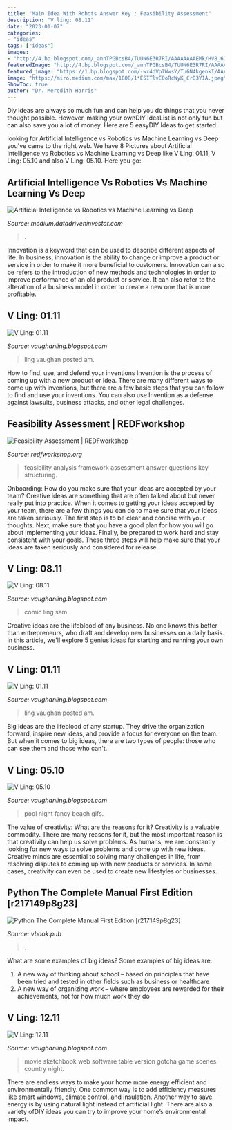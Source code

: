 ```yaml
---
title: "Main Idea With Robots Answer Key : Feasibility Assessment"
description: "V ling: 08.11"
date: "2023-01-07"
categories:
- "ideas"
tags: ["ideas"]
images:
- "http://4.bp.blogspot.com/_annTPGBcsB4/TUUN6E3R7RI/AAAAAAAAEMk/HV8_6Jkf66g/s1600/IMGP7490.JPG"
featuredImage: "http://4.bp.blogspot.com/_annTPGBcsB4/TUUN6E3R7RI/AAAAAAAAEMk/HV8_6Jkf66g/s1600/IMGP7490.JPG"
featured_image: "https://1.bp.blogspot.com/-wx4dVplWwsY/Tu6N4kgenkI/AAAAAAAAEi0/L2DwvqHbCao/s400/gotcha.jpg"
image: "https://miro.medium.com/max/1808/1*E5ITlvE0oRcWyK_CrQ3Y1A.jpeg"
ShowToc: true
author: "Dr. Meredith Harris"
---
```



Diy ideas are always so much fun and can help you do things that you never thought possible. However, making your ownDIY IdeaList is not only fun but can also save you a lot of money. Here are 5 easyDIY Ideas to get started: 

	

		
looking for Artificial Intelligence vs Robotics vs Machine Learning vs Deep you've came to the right web. We have 8 Pictures about Artificial Intelligence vs Robotics vs Machine Learning vs Deep like V Ling: 01.11, V Ling: 05.10 and also V Ling: 05.10. Here you go:
		
    
## Artificial Intelligence Vs Robotics Vs Machine Learning Vs Deep

<img loading=lazy src="https://miro.medium.com/max/1808/1*E5ITlvE0oRcWyK_CrQ3Y1A.jpeg" onerror="this.onerror=null;this.src='https://tse3.mm.bing.net/th?id=OIP.kdc1CTZgVDxWulmCAPps5AHaEK&amp;pid=15.1';" alt="Artificial Intelligence vs Robotics vs Machine Learning vs Deep">

_Source: medium.datadriveninvestor.com_

>. 

	

Innovation is a keyword that can be used to describe different aspects of life. In business, innovation is the ability to change or improve a product or service in order to make it more beneficial to customers. Innovation can also be refers to the introduction of new methods and technologies in order to improve performance of an old product or service. It can also refer to the alteration of a business model in order to create a new one that is more profitable.

    
## V Ling: 01.11

<img loading=lazy src="https://3.bp.blogspot.com/_annTPGBcsB4/TTkSxNiMqZI/AAAAAAAAELo/0HcKzBqTP6Y/s1600/IMGP7320.JPG" onerror="this.onerror=null;this.src='https://tse4.mm.bing.net/th?id=OIP.A5eI3w6bx9dpPBfx7LlQOwHaE7&amp;pid=15.1';" alt="V Ling: 01.11">

_Source: vaughanling.blogspot.com_

>ling vaughan posted am. 

	

How to find, use, and defend your inventions
Invention is the process of coming up with a new product or idea. There are many different ways to come up with inventions, but there are a few basic steps that you can follow to find and use your inventions. You can also use Invention as a defense against lawsuits, business attacks, and other legal challenges.

    
## Feasibility Assessment | REDFworkshop

<img loading=lazy src="https://redfworkshop.org/wp-content/uploads/2018/12/feasibility-framework.png" onerror="this.onerror=null;this.src='https://tse4.mm.bing.net/th?id=OIP.YWdE6QWGs5OfmYGlxPfZ-gHaFf&amp;pid=15.1';" alt="Feasibility Assessment | REDFworkshop">

_Source: redfworkshop.org_

>feasibility analysis framework assessment answer questions key structuring. 

	

Onboarding: How do you make sure that your ideas are accepted by your team?
Creative ideas are something that are often talked about but never really put into practice. When it comes to getting your ideas accepted by your team, there are a few things you can do to make sure that your ideas are taken seriously. The first step is to be clear and concise with your thoughts. Next, make sure that you have a good plan for how you will go about implementing your ideas. Finally, be prepared to work hard and stay consistent with your goals. These three steps will help make sure that your ideas are taken seriously and considered for release.

    
## V Ling: 08.11

<img loading=lazy src="http://3.bp.blogspot.com/-YywNzsWYXrI/TlXWyTxeCqI/AAAAAAAAEW8/rKjEJjboZ08/s1600/comicon+5.JPG" onerror="this.onerror=null;this.src='https://tse2.mm.bing.net/th?id=OIP.7XgKgR4LjI1rrV_galma7wHaJ6&amp;pid=15.1';" alt="V Ling: 08.11">

_Source: vaughanling.blogspot.com_

>comic ling sam. 

	

Creative ideas are the lifeblood of any business. No one knows this better than entrepreneurs, who draft and develop new businesses on a daily basis. In this article, we'll explore 5 genius ideas for starting and running your own business.

    
## V Ling: 01.11

<img loading=lazy src="http://4.bp.blogspot.com/_annTPGBcsB4/TUUN6E3R7RI/AAAAAAAAEMk/HV8_6Jkf66g/s1600/IMGP7490.JPG" onerror="this.onerror=null;this.src='https://tse2.mm.bing.net/th?id=OIP.AXV22Q_zJynpfZcOHx_RFAHaLI&amp;pid=15.1';" alt="V Ling: 01.11">

_Source: vaughanling.blogspot.com_

>ling vaughan posted am. 

	

Big ideas are the lifeblood of any startup. They drive the organization forward, inspire new ideas, and provide a focus for everyone on the team. But when it comes to big ideas, there are two types of people: those who can see them and those who can't. 

    
## V Ling: 05.10

<img loading=lazy src="http://2.bp.blogspot.com/_annTPGBcsB4/TAHB2IkuHhI/AAAAAAAADlQ/fUrI5Ra0tbI/s1600/IMGP2162.jpg" onerror="this.onerror=null;this.src='https://tse1.mm.bing.net/th?id=OIP.IpSn4FxiErSuswe75rfzDgHaLI&amp;pid=15.1';" alt="V Ling: 05.10">

_Source: vaughanling.blogspot.com_

>pool night fancy beach gifs. 

	

The value of creativity: What are the reasons for it?
Creativity is a valuable commodity. There are many reasons for it, but the most important reason is that creativity can help us solve problems. As humans, we are constantly looking for new ways to solve problems and come up with new ideas. Creative minds are essential to solving many challenges in life, from resolving disputes to coming up with new products or services. In some cases, creativity can even be used to create new lifestyles or businesses.

    
## Python The Complete Manual First Edition [r217149p8g23]

<img loading=lazy src="https://vbook.pub/img/crop/300x300/qwy1jl04x3wm.jpg" onerror="this.onerror=null;this.src='https://tse4.mm.bing.net/th?id=OIP.AaOGqqV1glDluGhGpEsxTAAAAA&amp;pid=15.1';" alt="Python The Complete Manual First Edition [r217149p8g23]">

_Source: vbook.pub_

>. 

	

What are some examples of big ideas?
Some examples of big ideas are: 
1. A new way of thinking about school – based on principles that have been tried and tested in other fields such as business or healthcare
2. A new way of organizing work – where employees are rewarded for their achievements, not for how much work they do

    
## V Ling: 12.11

<img loading=lazy src="https://1.bp.blogspot.com/-wx4dVplWwsY/Tu6N4kgenkI/AAAAAAAAEi0/L2DwvqHbCao/s400/gotcha.jpg" onerror="this.onerror=null;this.src='https://tse4.mm.bing.net/th?id=OIP.BNAclWkf4HBJOnUtDP6uqAHaEj&amp;pid=15.1';" alt="V Ling: 12.11">

_Source: vaughanling.blogspot.com_

>movie sketchbook web software table version gotcha game scenes country night. 

	

There are endless ways to make your home more energy efficient and environmentally friendly. One common way is to add efficiency measures like smart windows, climate control, and insulation. Another way to save energy is by using natural light instead of artificial light. There are also a variety ofDIY ideas you can try to improve your home’s environmental impact.

